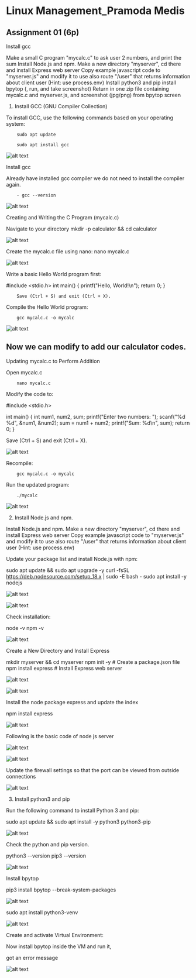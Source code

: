 # Linux Management_Pramoda Medis

## Assignment 01 (6p)

Install gcc

Make a small C program "mycalc.c" to ask user 2 numbers, and print the sum
Install Node.js and npm. Make a new directory "myserver", cd there and install Express web server
Copy example javascript code to "myserver.js" and modify it to use also route "/user" that returns information about client user (Hint: use process.env)
Install python3 and pip
install bpytop (, run, and take screenshot)
Return in one zip file containing mycalc.c and myserver.js, and screenshot (jpg/png) from bpytop screen

1. Install GCC (GNU Compiler Collection)

To install GCC, use the following commands based on your operating system:

        sudo apt update
        
        sudo apt install gcc

![alt text](01.png)

Install gcc

Already have installed gcc compiler we do not need to install the compiler again.

        - gcc --version

![alt text](02.png)

Creating and Writing the C Program (mycalc.c)

Navigate to your directory 
        mkdir -p calculator && cd calculator

![alt text](03.png)

Create the mycalc.c file using nano:
        nano mycalc.c

![alt text](04.png)

Write a basic Hello World program first:

#include <stdio.h>
int main() {
    printf("Hello, World!\n");
    return 0;
}

        Save (Ctrl + S) and exit (Ctrl + X).

Compile the Hello World program:

        gcc mycalc.c -o mycalc

![alt text](05.png)


## Now we can modify to add our calculator codes.


Updating mycalc.c to Perform Addition

Open mycalc.c 

        nano mycalc.c

Modify the code to:

#include <stdio.h>

int main() {
    int num1, num2, sum;
    printf("Enter two numbers: ");
    scanf("%d %d", &num1, &num2);
    sum = num1 + num2;
    printf("Sum: %d\n", sum);
    return 0;
}

Save (Ctrl + S) and exit (Ctrl + X).

![alt text](08.png)

Recompile:

        gcc mycalc.c -o mycalc

Run the updated program:

        ./mycalc

![alt text](07Final.png)



2. Install Node.js and npm.


Install Node.js and npm. Make a new directory "myserver", cd there and install Express web server
Copy example javascript code to "myserver.js" and modify it to use also route "/user" that returns information about client user (Hint: use process.env)

Update your package list and install Node.js with npm:

sudo apt update && sudo apt upgrade -y
curl -fsSL https://deb.nodesource.com/setup_18.x | sudo -E bash -
sudo apt install -y nodejs


![alt text](09.png)

![alt text](10.png)

Check installation:

node -v
npm -v

![alt text](11.png)

Create a New Directory and Install Express

mkdir myserver && cd myserver
npm init -y  # Create a package.json file
npm install express  # Install Express web server

![alt text](12.png)

![alt text](13.png)

Install the node package express and update the index

npm install express

![alt text](14.png)

Following is the basic code of node js server

![alt text](15.png)

![alt text](16.png)

Update the firewall settings so that the port can be viewed from outside connections

![alt text](17.png)


3. Install python3 and pip

Run the following command to install Python 3 and pip:

sudo apt update && sudo apt install -y python3 python3-pip

![alt text](18.png)

Check the python and pip version. 

python3 --version
pip3 --version

![alt text](19.png)

Install bpytop

pip3 install bpytop --break-system-packages

![alt text](20.png)

sudo apt install python3-venv

![alt text](21.png)

Create and activate Virtual Environment:

Now install bpytop inside the VM and run it,

got an error message 

![alt text](22.png)

